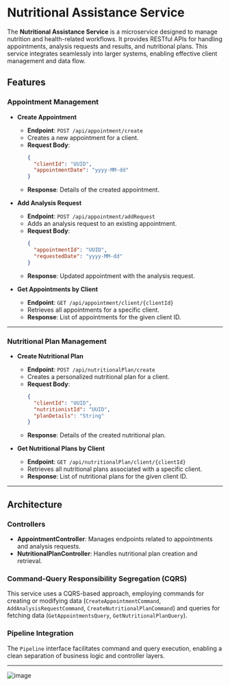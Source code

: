 # Nutritional Assistance Service

The **Nutritional Assistance Service** is a microservice designed to manage nutrition and health-related workflows. It provides RESTful APIs for handling appointments, analysis requests and results, and nutritional plans. This service integrates seamlessly into larger systems, enabling effective client management and data flow.

## Features

### Appointment Management

- **Create Appointment**
  - **Endpoint**: `POST /api/appointment/create`
  - Creates a new appointment for a client.
  - **Request Body**:
    ```json
    {
      "clientId": "UUID",
      "appointmentDate": "yyyy-MM-dd"
    }
    ```
  - **Response**: Details of the created appointment.

- **Add Analysis Request**
  - **Endpoint**: `POST /api/appointment/addRequest`
  - Adds an analysis request to an existing appointment.
  - **Request Body**:
    ```json
    {
      "appointmentId": "UUID",
      "requestedDate": "yyyy-MM-dd"
    }
    ```
  - **Response**: Updated appointment with the analysis request.

- **Get Appointments by Client**
  - **Endpoint**: `GET /api/appointment/client/{clientId}`
  - Retrieves all appointments for a specific client.
  - **Response**: List of appointments for the given client ID.

---

### Nutritional Plan Management

- **Create Nutritional Plan**
  - **Endpoint**: `POST /api/nutritionalPlan/create`
  - Creates a personalized nutritional plan for a client.
  - **Request Body**:
    ```json
    {
      "clientId": "UUID",
      "nutritionistId": "UUID",
      "planDetails": "String"
    }
    ```
  - **Response**: Details of the created nutritional plan.

- **Get Nutritional Plans by Client**
  - **Endpoint**: `GET /api/nutritionalPlan/client/{clientId}`
  - Retrieves all nutritional plans associated with a specific client.
  - **Response**: List of nutritional plans for the given client ID.

---

## Architecture

### Controllers

- **AppointmentController**: Manages endpoints related to appointments and analysis requests.
- **NutritionalPlanController**: Handles nutritional plan creation and retrieval.

### Command-Query Responsibility Segregation (CQRS)

This service uses a CQRS-based approach, employing commands for creating or modifying data (`CreateAppointmentCommand`, `AddAnalysisRequestCommand`, `CreateNutritionalPlanCommand`) and queries for fetching data (`GetAppointmentsQuery`, `GetNutritionalPlanQuery`).

### Pipeline Integration

The `Pipeline` interface facilitates command and query execution, enabling a clean separation of business logic and controller layers.

---

![image](https://github.com/user-attachments/assets/0f1952c8-bc32-4c27-924d-d675e463301b)

